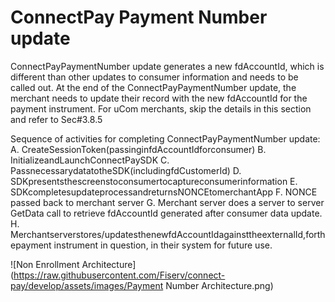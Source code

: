 # ConnectPay Payment Number update
ConnectPayPaymentNumber update generates a new fdAccountId, which is different than other updates to consumer information and needs to be called out. At the end of the ConnectPayPaymentNumber update, the merchant needs to update their record with the new fdAccountId for the payment instrument.
For uCom merchants, skip the details in this section and refer to Sec#3.8.5

Sequence of activities for completing ConnectPayPaymentNumber update:
A. CreateSessionToken(passinginfdAccountIdforconsumer)
B. InitializeandLaunchConnectPaySDK
C. PassnecessarydatatotheSDK(includingfdCustomerId)
D. SDKpresentsthescreenstoconsumertocaptureconsumerinformation
E. SDKcompletesupdateprocessandreturnsNONCEtomerchantApp
F. NONCE passed back to merchant server
G. Merchant server does a server to server GetData call to retrieve fdAccountId generated after consumer data update.
H. Merchantserverstores/updatesthenewfdAccountIdagainsttheexternalId,forthepayment instrument in question, in their system for future use.


![Non Enrollment Architecture](https://raw.githubusercontent.com/Fiserv/connect-pay/develop/assets/images/Payment Number Architecture.png)
